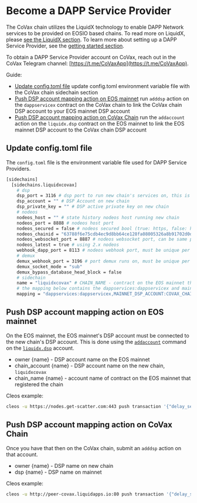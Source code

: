 Become a DAPP Service Provider
==========

The CoVax chain utilizes the LiquidX technology to enable DAPP Network services to be provided on EOSIO based chains.  To read more on LiquidX, please [see the LiquidX section](../liquidx/getting-started).  To learn more about setting up a DAPP Service Provider, see the [getting started section](../dsps/getting-started).

To obtain a DAPP Service Provider account on CoVax, reach out in the CoVax Telegram channel: [https://t.me/CoVaxApp](https://t.me/CoVaxApp).

Guide:

- [Update config.toml file](#update-config-toml-file) update config.toml environment variable file with the CoVax chain sidechain section
- [Push DSP account mapping action on EOS mainnet](#push-dsp-account-mapping-action-on-eos-mainnet) run `adddsp` action on the `dappservicex` contract on the CoVax chain to link the CoVax chain DSP account to your EOS mainnet DSP account
- [Push DSP account mapping action on CoVax Chain](#push-dsp-account-mapping-action-on-covax-chain) run the `addaccount` action on the `liquidx.dsp` contract on the EOS mainnet to link the EOS mainnet DSP account to the CoVax chain DSP account

## Update config.toml file

The `config.toml` file is the environment variable file used for DAPP Service Providers.

```bash
[sidechains]
  [sidechains.liquidxcovax]
    # dsp
    dsp_port = 3116 # dsp port to run new chain's services on, this is the port developers will push to, must be unique per new chain
    dsp_account = "" # DSP Account on new chain
    dsp_private_key = "" # DSP active private key on new chain
    # nodeos
    nodeos_host = "" # state history nodeos host running new chain
    nodeos_port = 8888 # nodeos host port
    nodeos_secured = false # nodeos secured bool (true: https, false: http)
    nodeos_chainid = "63788f6e75cdb4ec9d8bb64ce128fa08005326a8b91702d0d03e81ba80e14d27" # chainid of new chain
    nodeos_websocket_port = 8887 # nodeos websocket port, can be same per nodeos instance
    nodeos_latest = true # using 2.x nodeos
    webhook_dapp_port = 8113 # nodeos webhook port, must be unique per chain
    # demux
    demux_webhook_port = 3196 # port demux runs on, must be unique per new chain
    demux_socket_mode = "sub"
    demux_bypass_database_head_block = false
    # sidechain 
    name = "liquidxcovax" # CHAIN_NAME - contract on the EOS mainnet that registered the new chain
    # the mapping below contains the dappservices:dappservicex and mainnet DSP account to the new chain's DSP account mapping
    mapping = "dappservices:dappservicex,MAINNET_DSP_ACCOUNT:COVAX_CHAIN_DSP_ACCOUNT"
```

## Push DSP account mapping action on EOS mainnet

On the EOS mainnet, the EOS mainnet's DSP account must be connected to the new chain's DSP account.  This is done using the [`addaccount`](https://bloks.io/account/liquidx.dsp?loadContract=true&tab=Actions&account=liquidx.dsp&scope=liquidx.dsp&limit=100&action=addaccount) command on the [`liquidx.dsp`](https://bloks.io/account/liquidx.dsp) account.

- owner {name} - DSP account name on the EOS mainnet
- chain_account {name} - DSP account name on the new chain, `liquidxcovax`
- chain_name {name} - account name of contract on the EOS mainnet that registered the chain

Cleos example:

```bash
cleos -u https://nodes.get-scatter.com:443 push transaction '{"delay_sec":0,"max_cpu_usage_ms":0,"actions":[{"account":"liquidx.dsp","name":"addaccount","data":{"owner":"uuddlrlrbass","chain_account":"uuddlrlrbass","chain_name":"liquidxcovax"},"authorization":[{"actor":"uuddlrlrbass","permission":"active"}]}]}'
```

## Push DSP account mapping action on CoVax Chain

Once you have that then on the CoVax chain, submit an `adddsp` action on that account.

- owner {name} - DSP name on new chain
- dsp {name} - DSP name on mainnet

Cleos example:

```bash
cleos -u http://peer-covax.liquidapps.io:80 push transaction '{"delay_sec":0,"max_cpu_usage_ms":0,"actions":[{"account":"dappservicex","name":"adddsp","data":{"owner":"uuddlrlrbass","dsp":"uuddlrlrbass"},"authorization":[{"actor":"uuddlrlrbass","permission":"active"}]}]}'
```
